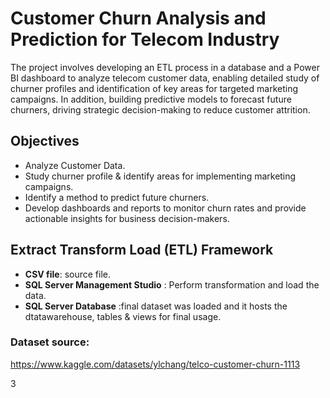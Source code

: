 # Customer Churn Analysis and Prediction for Telecom Industry
The project involves developing an ETL process in a database and a Power BI dashboard to analyze telecom customer data, enabling detailed study of churner profiles and identification of key areas for targeted marketing campaigns.
In addition, building predictive models to forecast future churners, driving strategic decision-making to reduce customer attrition.

## Objectives
- Analyze Customer Data.
- Study churner profile & identify areas for implementing marketing campaigns.
- Identify a method to predict future churners.
- Develop dashboards and reports to monitor churn rates and provide actionable insights for business decision-makers.

## Extract Transform Load (ETL) Framework 
- **CSV file**: source file.
- **SQL Server Management Studio** : Perform transformation and load the data.
- **SQL Server Database** :final dataset was loaded and it hosts the dtatawarehouse, tables & views for final usage.
### Dataset source:
https://www.kaggle.com/datasets/ylchang/telco-customer-churn-1113

3

